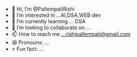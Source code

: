 - 👋 Hi, I’m @PallempatiRishi
- 👀 I’m interested in ...AI,DSA,WEB dev
- 🌱 I’m currently learning ... DSA
- 💞️ I’m looking to collaborate on ...
- 📫 How to reach me ...rishipallempati@gmail.com
- 😄 Pronouns: ...
- ⚡ Fun fact: ...

<!---
PallempatiRishi/PallempatiRishi is a ✨ special ✨ repository because its `README.md` (this file) appears on your GitHub profile.
You can click the Preview link to take a look at your changes.
--->

